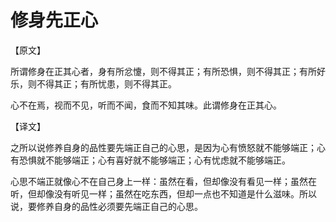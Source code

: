 # 修身先正心

【原文】 

所谓修身在正其心者，身有所忿懥，则不得其正；有所恐惧，则不得其正；有所好乐，则不得其正；有所忧患，则不得其正。 

心不在焉，视而不见，听而不闻，食而不知其味。此谓修身在正其心。 

【译文】 

之所以说修养自身的品性要先端正自己的心思，是因为心有愤怒就不能够端正；心有恐惧就不能够端正；心有喜好就不能够端正；心有忧虑就不能够端正。 

心思不端正就像心不在自己身上一样：虽然在看，但却像没有看见一样；虽然在听，但却像没有听见一样；虽然在吃东西，但却一点也不知道是什么滋味。所以说，要修养自身的品性必须要先端正自己的心思。
 